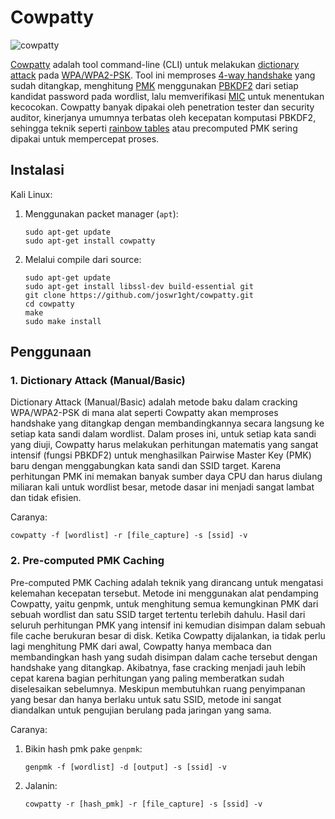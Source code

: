 # Cowpatty

![cowpatty](https://github.com/fixploit03/Hack-WiFi/blob/main/tools/cowpatty/img/cowpatty%20logo.jpg)

[Cowpatty](https://www.willhackforsushi.com/?page_id=50) adalah tool command-line (CLI) untuk melakukan [dictionary attack](https://www.asdf.id/definisi-dictionary-attack-adalah/) pada [WPA/WPA2-PSK](https://gudangssl.id/blog/wpa2-psk-adalah/). Tool ini memproses [4-way handshake](https://mrncciew.com/2014/08/19/cwsp-4-way-handshake/) yang sudah ditangkap, menghitung [PMK](https://documentation.meraki.com/MR/Wi-Fi_Basics_and_Best_Practices/Pairwise_Master_Key_and_Opportunistic_Key_Caching_-_PMK_and_OKC) menggunakan
[PBKDF2](https://en.wikipedia.org/wiki/PBKDF2) dari setiap kandidat password pada wordlist, lalu memverifikasi [MIC](https://course-net.com/blog/temporal-key-integrity-protocol/) untuk menentukan kecocokan. Cowpatty banyak dipakai oleh penetration tester dan security auditor, kinerjanya umumnya terbatas oleh kecepatan komputasi PBKDF2, sehingga teknik seperti [rainbow tables](https://en.wikipedia.org/wiki/Rainbow_table) atau precomputed PMK sering dipakai untuk mempercepat proses.

## Instalasi

Kali Linux:

1. Menggunakan packet manager (`apt`):

   ```
   sudo apt-get update
   sudo apt-get install cowpatty
   ```

2. Melalui compile dari source:
   
   ```
   sudo apt-get update
   sudo apt-get install libssl-dev build-essential git
   git clone https://github.com/joswr1ght/cowpatty.git
   cd cowpatty
   make
   sudo make install
   ```

## Penggunaan

### 1. Dictionary Attack (Manual/Basic)

Dictionary Attack (Manual/Basic) adalah metode baku dalam cracking WPA/WPA2-PSK di mana alat seperti Cowpatty akan memproses handshake yang ditangkap dengan membandingkannya secara langsung ke setiap kata sandi dalam wordlist. Dalam proses ini, untuk setiap kata sandi yang diuji, Cowpatty harus melakukan perhitungan matematis yang sangat intensif (fungsi PBKDF2) untuk menghasilkan Pairwise Master Key (PMK) baru dengan menggabungkan kata sandi dan SSID target. Karena perhitungan PMK ini memakan banyak sumber daya CPU dan harus diulang miliaran kali untuk wordlist besar, metode dasar ini menjadi sangat lambat dan tidak efisien.

Caranya:

```
cowpatty -f [wordlist] -r [file_capture] -s [ssid] -v
```

### 2. Pre-computed PMK Caching

Pre-computed PMK Caching adalah teknik yang dirancang untuk mengatasi kelemahan kecepatan tersebut. Metode ini menggunakan alat pendamping Cowpatty, yaitu genpmk, untuk menghitung semua kemungkinan PMK dari sebuah wordlist dan satu SSID target tertentu terlebih dahulu. Hasil dari seluruh perhitungan PMK yang intensif ini kemudian disimpan dalam sebuah file cache berukuran besar di disk. Ketika Cowpatty dijalankan, ia tidak perlu lagi menghitung PMK dari awal, Cowpatty hanya membaca dan membandingkan hash yang sudah disimpan dalam cache tersebut dengan handshake yang ditangkap. Akibatnya, fase cracking menjadi jauh lebih cepat karena bagian perhitungan yang paling memberatkan sudah diselesaikan sebelumnya. Meskipun membutuhkan ruang penyimpanan yang besar dan hanya berlaku untuk satu SSID, metode ini sangat diandalkan untuk pengujian berulang pada jaringan yang sama.

Caranya:

1. Bikin hash pmk pake `genpmk`:

   ```
   genpmk -f [wordlist] -d [output] -s [ssid] -v
   ```
2. Jalanin:

   ```
   cowpatty -r [hash_pmk] -r [file_capture] -s [ssid] -v
   ```
